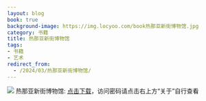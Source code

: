 ```yaml
---
layout: blog
book: true
background-image: https://img.locyoo.com/book热那亚新街博物馆.jpg
category: 书籍
title: 热那亚新街博物馆
tags:
- 书籍
- 艺术
redirect_from:
  - /2024/03/热那亚新街博物馆/
---
```

![](https://img.locyoo.com/book热那亚新街博物馆.jpg)
热那亚新街博物馆: <a name = "ref1" href="https://url18.ctfile.com/f/50983618-1380724924-c05ad8?p=3619">点击下载</a>，访问密码请点击右上方“关于”自行查看